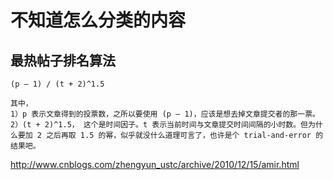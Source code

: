 不知道怎么分类的内容
===

最热帖子排名算法
---

    (p – 1) / (t + 2)^1.5

    其中，
    1）p 表示文章得到的投票数，之所以要使用 (p – 1)，应该是想去掉文章提交者的那一票。
    2）(t + 2)^1.5， 这个是时间因子。t 表示当前时间与文章提交时间间隔的小时数。但为什么要加 2 之后再取 1.5 的幂，似乎就没什么道理可言了，也许是个 trial-and-error 的结果吧。

http://www.cnblogs.com/zhengyun_ustc/archive/2010/12/15/amir.html
